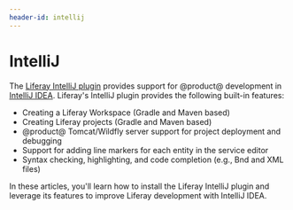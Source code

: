 ```yaml
---
header-id: intellij
---
```


# IntelliJ

The
[Liferay IntelliJ plugin](https://plugins.jetbrains.com/plugin/10739-liferay-intellij-plugin)
provides support for @product@ development in
[IntelliJ IDEA](https://www.jetbrains.com/idea/). Liferay's IntelliJ plugin
provides the following built-in features:

- Creating a Liferay Workspace (Gradle and Maven based)
- Creating Liferay projects (Gradle and Maven based)
- @product@ Tomcat/Wildfly server support for project deployment and debugging
- Support for adding line markers for each entity in the service editor
- Syntax checking, highlighting, and code completion (e.g., Bnd and XML files)

In these articles, you'll learn how to install the Liferay IntelliJ plugin and
leverage its features to improve Liferay development with IntelliJ IDEA.
